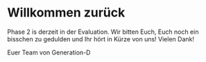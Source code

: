 # Willkommen zurück

Phase 2 is derzeit in der Evaluation. Wir bitten Euch, Euch noch ein bisschen zu gedulden und Ihr hört in Kürze von uns! Vielen Dank!

Euer Team von Generation-D